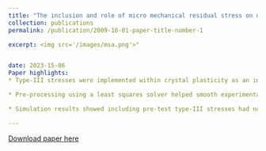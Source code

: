 ```yaml
---
title: "The inclusion and role of micro mechanical residual stress on deformation of stainless steel type 316L at grain level"
collection: publications
permalink: /publication/2009-10-01-paper-title-number-1

excerpt: <img src='/images/msa.png'>"


date: 2023-15-06
Paper highlights:
* Type-III stresses were implemented within crystal plasticity as an initial condition.

* Pre-processing using a least squares solver helped smooth experimental profiles.

* Simulation results showed including pre-test type-III stresses had no marked affect.'

---
```



[Download paper here](https://www.sciencedirect.com/science/article/pii/S0921509323005208)


